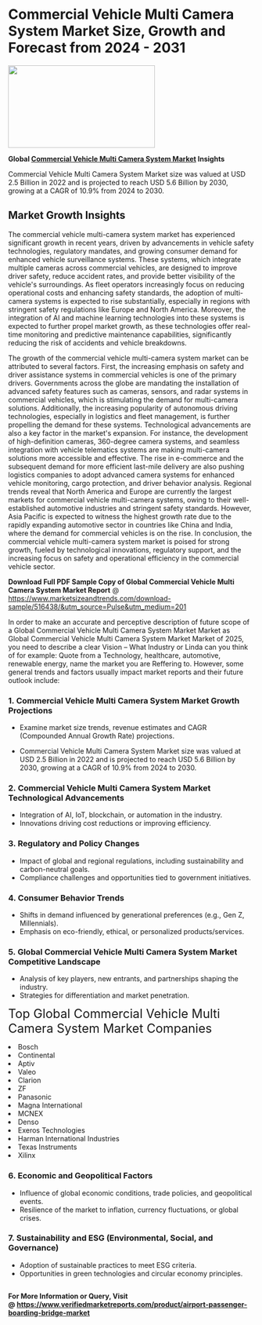 <H1>Commercial Vehicle Multi Camera System Market Size, Growth and Forecast from 2024 - 2031</H1><img class="aligncenter size-medium wp-image-584254" src="https://thirdeyenews.in/wp-content/uploads/2024/09/Global-Market-Research-300x168.jpeg" alt="" width="300" height="168" /><p><strong>Global&nbsp;<a href="https://www.marketsizeandtrends.com/download-sample/516438/&amp;utm_source=Pulse&amp;utm_medium=201">Commercial Vehicle Multi Camera System Market</a> Insights</strong></p><p>Commercial Vehicle Multi Camera System Market size was valued at USD 2.5 Billion in 2022 and is projected to reach USD 5.6 Billion by 2030, growing at a CAGR of 10.9% from 2024 to 2030.</p><p><h2>Market Growth Insights</h2> <p>The commercial vehicle multi-camera system market has experienced significant growth in recent years, driven by advancements in vehicle safety technologies, regulatory mandates, and growing consumer demand for enhanced vehicle surveillance systems. These systems, which integrate multiple cameras across commercial vehicles, are designed to improve driver safety, reduce accident rates, and provide better visibility of the vehicle's surroundings. As fleet operators increasingly focus on reducing operational costs and enhancing safety standards, the adoption of multi-camera systems is expected to rise substantially, especially in regions with stringent safety regulations like Europe and North America. Moreover, the integration of AI and machine learning technologies into these systems is expected to further propel market growth, as these technologies offer real-time monitoring and predictive maintenance capabilities, significantly reducing the risk of accidents and vehicle breakdowns. </p> <p>The growth of the commercial vehicle multi-camera system market can be attributed to several factors. First, the increasing emphasis on safety and driver assistance systems in commercial vehicles is one of the primary drivers. Governments across the globe are mandating the installation of advanced safety features such as cameras, sensors, and radar systems in commercial vehicles, which is stimulating the demand for multi-camera solutions. Additionally, the increasing popularity of autonomous driving technologies, especially in logistics and fleet management, is further propelling the demand for these systems. Technological advancements are also a key factor in the market's expansion. For instance, the development of high-definition cameras, 360-degree camera systems, and seamless integration with vehicle telematics systems are making multi-camera solutions more accessible and effective. The rise in e-commerce and the subsequent demand for more efficient last-mile delivery are also pushing logistics companies to adopt advanced camera systems for enhanced vehicle monitoring, cargo protection, and driver behavior analysis. Regional trends reveal that North America and Europe are currently the largest markets for commercial vehicle multi-camera systems, owing to their well-established automotive industries and stringent safety standards. However, Asia Pacific is expected to witness the highest growth rate due to the rapidly expanding automotive sector in countries like China and India, where the demand for commercial vehicles is on the rise. In conclusion, the commercial vehicle multi-camera system market is poised for strong growth, fueled by technological innovations, regulatory support, and the increasing focus on safety and operational efficiency in the commercial vehicle sector. </p><p><span class=""><strong>Download Full PDF Sample Copy of Global Commercial Vehicle Multi Camera System Market Report</strong> @ <a href="https://www.marketsizeandtrends.com/download-sample/516438/&amp;utm_source=Pulse&amp;utm_medium=201" target="_blank">https://www.marketsizeandtrends.com/download-sample/516438/&amp;utm_source=Pulse&amp;utm_medium=201</a></span></p><p>In order to make an accurate and perceptive description of future scope of a Global&nbsp;Commercial Vehicle Multi Camera System Market Market as Global&nbsp;Commercial Vehicle Multi Camera System Market Market of 2025, you need to describe a clear Vision &ndash; What Industry or Linda can you think of for example: Quote from a Technology, healthcare, automotive, renewable energy, name the market you are Reffering to. However, some general trends and factors usually impact market reports and their future outlook include:</p><h3>1.&nbsp;<strong>Commercial Vehicle Multi Camera System Market Growth Projections</strong></h3><ul><li>Examine market size trends, revenue estimates and CAGR (Compounded Annual Growth Rate) projections.</li><li><p>Commercial Vehicle Multi Camera System Market size was valued at USD 2.5 Billion in 2022 and is projected to reach USD 5.6 Billion by 2030, growing at a CAGR of 10.9% from 2024 to 2030.</p></li></ul><h3>2.&nbsp;<strong>Commercial Vehicle Multi Camera System Market Technological Advancements</strong></h3><ul><li>Integration of AI, IoT, blockchain, or automation in the industry.</li><li>Innovations driving cost reductions or improving efficiency.</li></ul><h3>3.&nbsp;<strong>Regulatory and Policy Changes</strong></h3><ul><li>Impact of global and regional regulations, including sustainability and carbon-neutral goals.</li><li>Compliance challenges and opportunities tied to government initiatives.</li></ul><h3>4.&nbsp;<strong>Consumer Behavior Trends</strong></h3><ul><li>Shifts in demand influenced by generational preferences (e.g., Gen Z, Millennials).</li><li>Emphasis on eco-friendly, ethical, or personalized products/services.</li></ul><h3>5.&nbsp;<strong>Global Commercial Vehicle Multi Camera System Market Competitive Landscape</strong></h3><ul><li>Analysis of key players, new entrants, and partnerships shaping the industry.</li><li>Strategies for differentiation and market penetration.</li></ul><p data-pm-slice="1 1 []"><span style="color: inherit; font-family: inherit; font-size: 25px;">Top Global Commercial Vehicle Multi Camera System Market Companies</span></p><div class="" data-test-id=""><p><li>Bosch</li><li> Continental</li><li> Aptiv</li><li> Valeo</li><li> Clarion</li><li> ZF</li><li> Panasonic</li><li> Magna International</li><li> MCNEX</li><li> Denso</li><li> Exeros Technologies</li><li> Harman International Industries</li><li> Texas Instruments</li><li> Xilinx</li></p></div><h3>6.&nbsp;<strong>Economic and Geopolitical Factors</strong></h3><ul><li>Influence of global economic conditions, trade policies, and geopolitical events.</li><li>Resilience of the market to inflation, currency fluctuations, or global crises.</li></ul><h3>7.&nbsp;<strong>Sustainability and ESG (Environmental, Social, and Governance)</strong></h3><ul><li>Adoption of sustainable practices to meet ESG criteria.</li><li>Opportunities in green technologies and circular economy principles.</li></ul><h2><strong style="font-size: 14px;">For More Information or Query, Visit @&nbsp;</strong><a style="background-color: #ffffff; font-size: 14px;" href="https://www.marketsizeandtrends.com/report/commercial-vehicle-multi-camera-system-market/" target="_blank">https://www.verifiedmarketreports.com/product/airport-passenger-boarding-bridge-market</a></h2>
